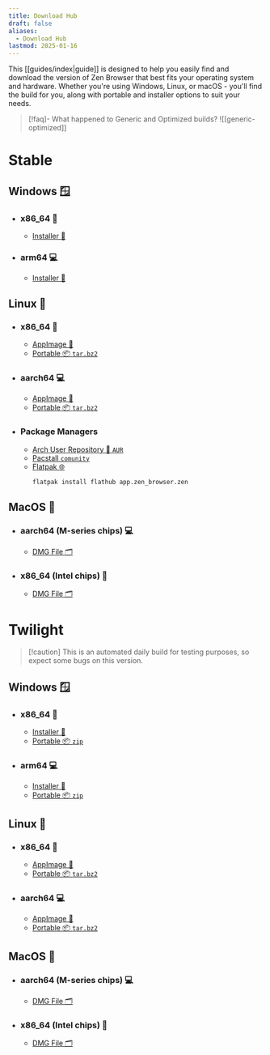 ```yaml
---
title: Download Hub
draft: false
aliases:
  - Download Hub
lastmod: 2025-01-16
---
```


This [[guides/index|guide]] is designed to help you easily find and download the version of Zen Browser that best fits your operating system and hardware. Whether you're using Windows, Linux, or macOS - you'll find the build for you, along with portable and installer options to suit your needs.

> [!faq]- What happened to Generic and Optimized builds?
> ![[generic-optimized]]

# Stable

## Windows 🪟

- ### x86_64 💽

	- [Installer 🚀](https://github.com/zen-browser/desktop/releases/latest/download/zen.installer.exe)

- ### arm64 💻

	- [Installer 🚀](https://github.com/zen-browser/desktop/releases/latest/download/zen.installer-arm64.exe)

## Linux 🐧

- ### x86_64 💽
    
 	- [AppImage 🚀](https://github.com/zen-browser/desktop/releases/latest/download/zen-x86_64.AppImage)
	- [Portable 📦 `tar.bz2`](https://github.com/zen-browser/desktop/releases/latest/download/zen.linux-x86_64.tar.bz2)
	  
- ### aarch64 💻
    
	- [AppImage 🚀](https://github.com/zen-browser/desktop/releases/latest/download/zen-aarch64.AppImage)
	- [Portable 📦 `tar.bz2`](https://github.com/zen-browser/desktop/releases/latest/download/zen.linux-aarch64.tar.bz2)

- ### Package Managers

	- [Arch User Repository 📂 `AUR`](https://aur.archlinux.org/packages/zen-browser-bin)
	- [Pacstall `comunity`](https://pacstall.dev/packages/zen-browser-bin)
	- [Flatpak 🌐](https://flathub.org/apps/io.github.zen_browser.zen)  
	  ```bash
	  flatpak install flathub app.zen_browser.zen
	  ```

## MacOS 🍎

- ### aarch64 (M-series chips) 💻
	    
	- [DMG File 🗂️](https://github.com/zen-browser/desktop/releases/latest/download/zen.macos-aarch64.dmg)
    
- ### x86_64 (Intel chips) 💽

	- [DMG File 🗂️](https://github.com/zen-browser/desktop/releases/latest/download/zen.macos-x86_64.dmg)

# Twilight

>[!caution] This is an automated daily build for testing purposes, so expect some bugs on this version.

## Windows 🪟

- ### x86_64 💽

	- [Installer 🚀](https://github.com/zen-browser/desktop/releases/download/twilight/zen.installer.exe)
 	- [Portable 📦 `zip`](https://github.com/zen-browser/desktop/releases/download/twilight/zen.win-x86_64.zip)

- ### arm64 💻

	- [Installer 🚀](https://github.com/zen-browser/desktop/releases/download/twilight/zen.installer-arm64.exe)
 	- [Portable 📦 `zip`](https://github.com/zen-browser/desktop/releases/download/twilight/zen.win-arm64.zip)

## Linux 🐧

- ### x86_64 💽
    
 	- [AppImage 🚀](https://github.com/zen-browser/desktop/releases/download/twilight/zen-x86_64.AppImage)
	- [Portable 📦 `tar.bz2`](https://github.com/zen-browser/desktop/releases/download/twilight/zen.linux-x86_64.tar.bz2)
	  
- ### aarch64 💻
    
	- [AppImage 🚀](https://github.com/zen-browser/desktop/releases/download/twilight/zen-aarch64.AppImage)
	- [Portable 📦 `tar.bz2`](https://github.com/zen-browser/desktop/releases/download/twilight/zen.linux-aarch64.tar.bz2)

## MacOS 🍎

- ### aarch64 (M-series chips) 💻
	    
	- [DMG File 🗂️](https://github.com/zen-browser/desktop/releases/download/twilight/zen.macos-aarch64.dmg)
    
- ### x86_64 (Intel chips) 💽

	- [DMG File 🗂️](https://github.com/zen-browser/desktop/releases/download/twilight/zen.macos-x86_64.dmg)

